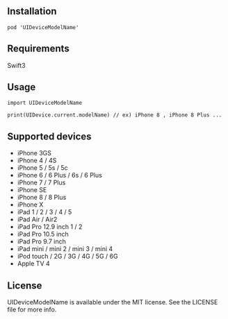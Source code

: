 ## Installation

```
pod 'UIDeviceModelName'
```

## Requirements

Swift3

## Usage

```
import UIDeviceModelName

print(UIDevice.current.modelName) // ex) iPhone 8 , iPhone 8 Plus ...
```

## Supported devices

- iPhone 3GS
- iPhone 4 / 4S
- iPhone 5 / 5s / 5c
- iPhone 6 / 6 Plus / 6s / 6 Plus
- iPhone 7 / 7 Plus
- iPhone SE
- iPhone 8 / 8 Plus
- iPhone X
- iPad 1 / 2 / 3 / 4 / 5
- iPad Air / Air2
- iPad Pro 12.9 inch 1 / 2
- iPad Pro 10.5 inch
- iPad Pro 9.7 inch
- iPad mini /  mini 2 / mini 3 / mini 4
- iPod touch / 2G / 3G / 4G / 5G / 6G
- Apple TV 4

## License

UIDeviceModelName is available under the MIT license. See the LICENSE file for more info.
